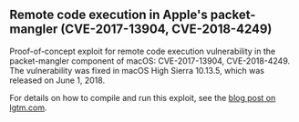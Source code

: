 ## Remote code execution in Apple's packet-mangler (CVE-2017-13904, CVE-2018-4249)

Proof-of-concept exploit for remote code execution vulnerability in the packet-mangler component of macOS: CVE-2017-13904, CVE-2018-4249. The vulnerability was fixed in macOS High Sierra 10.13.5, which was released on June 1, 2018.

For details on how to compile and run this exploit, see the [blog post on lgtm.com](https://lgtm.com/blog/apple_xnu_packet_mangler_CVE-2017-13904).
